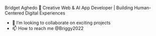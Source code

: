 
Bridget Aghedo 🦄 Creative Web & AI App Developer | Building Human-Centered Digital Experiences
- 💞️ I’m looking to collaborate on exciting projects
- 📫 How to reach me @Briggy2022

<!---
Briggy2022/Briggy2022 is a ✨ special ✨ repository because its `README.md` (this file) appears on your GitHub profile.
You can click the Preview link to take a look at your changes.
--->
